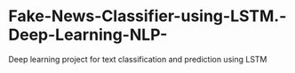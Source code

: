 # Fake-News-Classifier-using-LSTM.-Deep-Learning-NLP-
Deep learning project for text classification and prediction using LSTM
